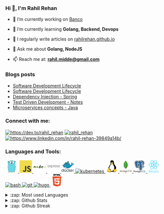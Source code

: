 ### Hi 👋, I'm Rahil Rehan

- 🔭 I’m currently working on [Banco](https://github.com/RahilRehan/banco)

- 🌱 I’m currently learning **Golang, Backend, Devops**

- 📝 I regularly write articles on [rahilrehan.github.io](rahilrehan.github.io)

- 💬 Ask me about **Golang, NodeJS**

- 📫 Reach me at: **rahil.midde@gmail.com**

### Blogs posts
<!-- BLOG-POST-LIST:START -->
- [Software Development Lifecycle](https://dev.to/rahil_rehan/software-development-lifecycle-514o)
- [Software Development Lifecycle](https://rahilrehan.github.io/post/software-engineering-lifecycle/)
- [Dependency Injection - Spring](https://dev.to/rahil_rehan/dependency-injection-spring-271p)
- [Test Driven Development - Notes](https://dev.to/rahil_rehan/test-driven-development-notes-1cd5)
- [Microservices concepts - Java](https://dev.to/rahil_rehan/microservices-concepts-java-1a5a)
<!-- BLOG-POST-LIST:END -->

<h3 align="left">Connect with me:</h3>
<p align="left">
<a href="https://dev.to/https://dev.to/rahil_rehan" target="blank"><img align="center" src="https://cdn.jsdelivr.net/npm/simple-icons@3.0.1/icons/dev-dot-to.svg" alt="https://dev.to/rahil_rehan" height="30" width="40" /></a>
<a href="https://twitter.com/rahil_rehan" target="blank"><img align="center" src="https://raw.githubusercontent.com/rahuldkjain/github-profile-readme-generator/master/src/images/icons/Social/twitter.svg" alt="rahil_rehan" height="30" width="40" /></a>
<a href="https://linkedin.com/in/https://www.linkedin.com/in/rahil-rehan-39849a14b/" target="blank"><img align="center" src="https://raw.githubusercontent.com/rahuldkjain/github-profile-readme-generator/master/src/images/icons/Social/linked-in-alt.svg" alt="https://www.linkedin.com/in/rahil-rehan-39849a14b/" height="30" width="40" /></a>
</p>

<h3 align="left">Languages and Tools:</h3>
<p align="left"> 
  <a href="https://golang.org" target="_blank"> <img src="https://raw.githubusercontent.com/devicons/devicon/master/icons/go/go-original.svg" alt="go" width="40" height="40"/> </a>
  <a href="https://developer.mozilla.org/en-US/docs/Web/JavaScript" target="_blank"> <img src="https://raw.githubusercontent.com/devicons/devicon/master/icons/javascript/javascript-original.svg" alt="javascript" width="40" height="40"/> </a> 
  <a href="https://nodejs.org" target="_blank"> <img src="https://raw.githubusercontent.com/devicons/devicon/master/icons/nodejs/nodejs-original-wordmark.svg" alt="nodejs" width="40" height="40"/> </a> 
    <a href="https://expressjs.com" target="_blank"> <img src="https://raw.githubusercontent.com/devicons/devicon/master/icons/express/express-original-wordmark.svg" alt="express" width="40" height="40"/> </a>
  <a href="https://www.docker.com/" target="_blank"> <img src="https://raw.githubusercontent.com/devicons/devicon/master/icons/docker/docker-original-wordmark.svg" alt="docker" width="40" height="40"/> </a> 
  <a href="https://kubernetes.io" target="_blank"> <img src="https://www.vectorlogo.zone/logos/kubernetes/kubernetes-icon.svg" alt="kubernetes" width="40" height="40"/> </a> <a href="https://www.linux.org/" target="_blank"> <img src="https://raw.githubusercontent.com/devicons/devicon/master/icons/linux/linux-original.svg" alt="linux" width="40" height="40"/> </a> 
  <a href="https://www.mongodb.com/" target="_blank"> <img src="https://raw.githubusercontent.com/devicons/devicon/master/icons/mongodb/mongodb-original-wordmark.svg" alt="mongodb" width="40" height="40"/> </a> 
  <a href="https://www.postgresql.org" target="_blank"> <img src="https://raw.githubusercontent.com/devicons/devicon/master/icons/postgresql/postgresql-original-wordmark.svg" alt="postgresql" width="40" height="40"/> </a> 
  <a href="https://reactjs.org/" target="_blank"> <img src="https://raw.githubusercontent.com/devicons/devicon/master/icons/react/react-original-wordmark.svg" alt="react" width="40" height="40"/> </a> 
  <a href="https://www.gnu.org/software/bash/" target="_blank"> <img src="https://www.vectorlogo.zone/logos/gnu_bash/gnu_bash-icon.svg" alt="bash" width="40" height="40"/> </a> 
   <a href="https://git-scm.com/" target="_blank"> <img src="https://www.vectorlogo.zone/logos/git-scm/git-scm-icon.svg" alt="git" width="40" height="40"/> </a> 
  <a href="https://gohugo.io/" target="_blank"> <img src="https://api.iconify.design/logos-hugo.svg" alt="hugo" width="40" height="40"/> </a> 
<a href="https://www.w3.org/html/" target="_blank"> <img src="https://raw.githubusercontent.com/devicons/devicon/master/icons/html5/html5-original-wordmark.svg" alt="html5" width="40" height="40"/> </a> </p>

<details>
  <summary>:zap: Most used Languages</summary>
  <p><img align="center" src="https://github-readme-stats.vercel.app/api/top-langs?username=rahilrehan&show_icons=true&locale=en&layout=compact&hide=jupyter%20notebook,html" alt="rahilrehan" /></p>
</details>

<details>
  <summary>:zap: Github Stats</summary>
  <p>&nbsp;<img align="center" src="https://github-readme-stats.vercel.app/api?username=rahilrehan&show_icons=true&locale=en" alt="rahilrehan" /></p>
</details>

<details>
  <summary>:zap: Github Streak</summary>
  <p><img align="center" src="https://github-readme-streak-stats.herokuapp.com/?user=rahilrehan&" alt="rahilrehan" /></p>
</details>
